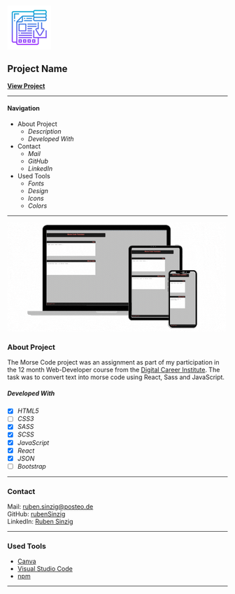 ![File Icon](/public/images/readme-icon.png)

## Project Name

**[View Project](https://rubensinzig.github.io/the_letter_converter/)**

---

#### Navigation

- About Project
  - _Description_
  - _Developed With_
- Contact
  - _Mail_
  - _GitHub_
  - _LinkedIn_
- Used Tools
  - _Fonts_
  - _Design_
  - _Icons_
  - _Colors_

---

[![Screenshot from Project](/public/images/readme-screenshot.gif)](https://rubensinzig.github.io/the_letter_converter/)

### About Project

The Morse Code project was an assignment as part of my participation in the 12 month Web-Developer course from the [Digital Career Institute](https://digitalcareerinstitute.org/courses). The task was to convert text into morse code using React, Sass and JavaScript.

##### Developed With

- [x] _HTML5_
- [ ] _CSS3_
- [x] _SASS_
- [x] _SCSS_
- [x] _JavaScript_
- [x] _React_
- [x] _JSON_
- [ ] _Bootstrap_

---

### Contact

Mail: <ruben.sinzig@posteo.de><br>
GitHub: [rubenSinzig](https://github.com/rubenSinzig)<br>
LinkedIn: [Ruben Sinzig](#)

---

### Used Tools

- [Canva](https://www.canva.com/)
- [Visual Studio Code](https://code.visualstudio.com/)
- [npm](https://www.npmjs.com/)

---
